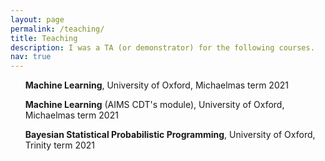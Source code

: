 ```yaml
---
layout: page
permalink: /teaching/
title: Teaching
description: I was a TA (or demonstrator) for the following courses.
nav: true
---
```


<ul> <strong>Machine Learning</strong>, University of Oxford, Michaelmas term 2021</ul>
<ul> <strong>Machine Learning</strong> (AIMS CDT's module), University of Oxford, Michaelmas term 2021</ul>
<ul> <strong>Bayesian Statistical Probabilistic Programming</strong>, University of Oxford, Trinity term 2021</ul>